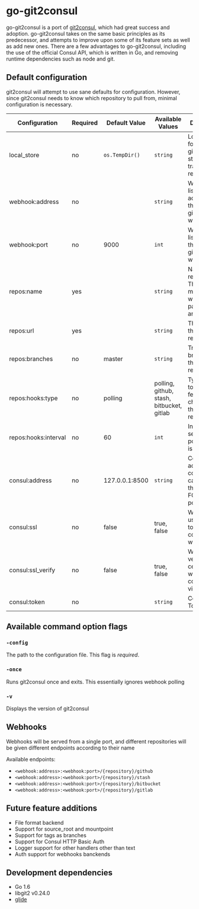 # go-git2consul

go-git2consul is a port of [git2consul](https://github.com/Cimpress-MCP/git2consul), which had great success and adoption. go-git2consul takes on the same basic principles as its predecessor, and attempts to improve upon some of its feature sets as well as add new ones. There are a few advantages to go-git2consul, including the use of the official Consul API, which is written in Go, and removing runtime dependencies such as node and git.

## Default configuration

git2consul will attempt to use sane defaults for configuration. However, since git2consul needs to know which repository to pull from, minimal configuration is necessary.

| Configuration        | Required | Default Value  | Available Values                           | Description
|----------------------|----------|----------------|--------------------------------------------| -----------
| local_store          | no       | `os.TempDir()` | `string`                                   | Local cache for git2consul to store its tracked repositories
| webhook:address      | no       |                | `string`                                   | Webhook listener address that that git2consul will be using
| webhook:port         | no       | 9000           | `int`                                      | Webhook listener port that that git2consul will be using
| repos:name           | yes      |                | `string`                                   | Name of the repository. This will match the webhook path, if any are enabled
| repos:url            | yes      |                | `string`                                   | The URL of the repository
| repos:branches       | no       | master         | `string`                                   | Tracking branches of the repository
| repos:hooks:type     | no       | polling        |  polling, github, stash, bitbucket, gitlab | Type of hook to use to fetch changes on the repository
| repos:hooks:interval | no       | 60             | `int`                                      | Interval, in seconds, to poll if polling is enabled
| consul:address       | no       | 127.0.0.1:8500 | `string`                                   | Consul address to connect to. It can be either the IP or FQDN with port included
| consul:ssl           | no       | false          | true, false                                | Whether to use HTTPS to communicate with Consul
| consul:ssl_verify    | no       | false          | true, false                                | Whether to verify certificates when connecting via SSL
| consul:token         | no       |                | `string`                                   | Consul API Token

## Available command option flags

### `-config`
The path to the configuration file. This flag is *required*.

### `-once`
Runs git2consul once and exits. This essentially ignores webhook polling


### `-v`
Displays the version of git2consul

## Webhooks

Webhooks will be served from a single port, and different repositories will be given different endpoints according to their name

Available endpoints:

* `<webhook:address>:<webhook:port>/{repository}/github`
* `<webhook:address>:<webhook:port>/{repository}/stash`
* `<webhook:address>:<webhook:port>/{repository}/bitbucket`
* `<webhook:address>:<webhook:port>/{repository}/gitlab`

## Future feature additions
* File format backend
* Support for source_root and mountpoint
* Support for tags as branches
* Support for Consul HTTP Basic Auth
* Logger support for other handlers other than text
* Auth support for webhooks banckends


## Development dependencies
* Go 1.6
* libgit2 v0.24.0
* [glide](https://github.com/Masterminds/glide)
